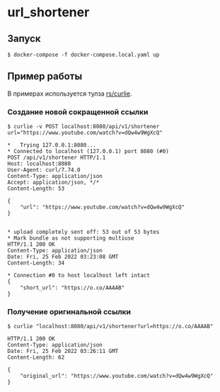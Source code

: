 # url_shortener

## Запуск

```shell
$ docker-compose -f docker-compose.local.yaml up
```

## Пример работы

В примерах используется тулза [rs/curlie](https://github.com/rs/curlie).

### Создание новой сокращенной ссылки

```shell
$ curlie -v POST localhost:8080/api/v1/shortener url="https://www.youtube.com/watch?v=dQw4w9WgXcQ" 

*   Trying 127.0.0.1:8080...
* Connected to localhost (127.0.0.1) port 8080 (#0)
POST /api/v1/shortener HTTP/1.1
Host: localhost:8080
User-Agent: curl/7.74.0
Content-Type: application/json
Accept: application/json, */*
Content-Length: 53

{
    "url": "https://www.youtube.com/watch?v=dQw4w9WgXcQ"
}


* upload completely sent off: 53 out of 53 bytes
* Mark bundle as not supporting multiuse
HTTP/1.1 200 OK
Content-Type: application/json
Date: Fri, 25 Feb 2022 03:23:08 GMT
Content-Length: 34

* Connection #0 to host localhost left intact
{
    "short_url": "https://o.co/AAAAB"
}
```

### Получение оригинальной ссылки

```shell
$ curlie "localhost:8080/api/v1/shortener?url=https://o.co/AAAAB"                                 

HTTP/1.1 200 OK
Content-Type: application/json
Date: Fri, 25 Feb 2022 03:26:11 GMT
Content-Length: 62

{
    "original_url": "https://www.youtube.com/watch?v=dQw4w9WgXcQ"
}
```
